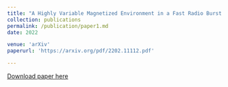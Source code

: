 ```yaml
---
title: "A Highly Variable Magnetized Environment in a Fast Radio Burst Source"
collection: publications
permalink: /publication/paper1.md
date: 2022

venue: 'arXiv'
paperurl: 'https://arxiv.org/pdf/2202.11112.pdf'

---
```


[Download paper here](https://arxiv.org/pdf/2202.11112.pdf)

